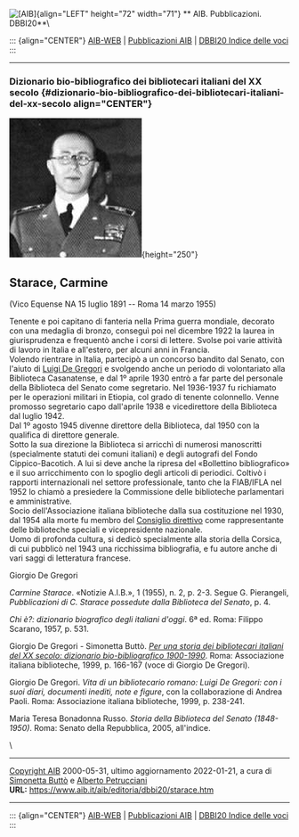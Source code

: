 ![\[AIB\]](/aib/wi/aibv72.gif){align="LEFT" height="72" width="71"}
** AIB. Pubblicazioni. DBBI20**\

::: {align="CENTER"}
[AIB-WEB](/) \| [Pubblicazioni AIB](/pubblicazioni/) \| [DBBI20 Indice
delle voci](dbbi20.htm)
:::

------------------------------------------------------------------------

### Dizionario bio-bibliografico dei bibliotecari italiani del XX secolo {#dizionario-bio-bibliografico-dei-bibliotecari-italiani-del-xx-secolo align="CENTER"}

![\[Ritratto\]](starace.jpg){height="250"}

## Starace, Carmine

(Vico Equense NA 15 luglio 1891 -- Roma 14 marzo 1955)

Tenente e poi capitano di fanteria nella Prima guerra mondiale, decorato
con una medaglia di bronzo, conseguì poi nel dicembre 1922 la laurea in
giurisprudenza e frequentò anche i corsi di lettere. Svolse poi varie
attività di lavoro in Italia e all\'estero, per alcuni anni in Francia.\
Volendo rientrare in Italia, partecipò a un concorso bandito dal Senato,
con l\'aiuto di [Luigi De Gregori](degregori.htm) e svolgendo anche un
periodo di volontariato alla Biblioteca Casanatense, e dal 1º aprile
1930 entrò a far parte del personale della Biblioteca del Senato come
segretario. Nel 1936-1937 fu richiamato per le operazioni militari in
Etiopia, col grado di tenente colonnello. Venne promosso segretario capo
dall\'aprile 1938 e vicedirettore della Biblioteca dal luglio 1942.\
Dal 1º agosto 1945 divenne direttore della Biblioteca, dal 1950 con la
qualifica di direttore generale.\
Sotto la sua direzione la Biblioteca si arricchì di numerosi manoscritti
(specialmente statuti dei comuni italiani) e degli autografi del Fondo
Cippico-Bacotich. A lui si deve anche la ripresa del «Bollettino
bibliografico» e il suo arricchimento con lo spoglio degli articoli di
periodici. Coltivò i rapporti internazionali nel settore professionale,
tanto che la FIAB/IFLA nel 1952 lo chiamò a presiedere la Commissione
delle biblioteche parlamentari e amministrative.\
Socio dell\'Associazione italiana biblioteche dalla sua costituzione nel
1930, dal 1954 alla morte fu membro del [Consiglio
direttivo](/aib/stor/cariche54.htm) come rappresentante delle
biblioteche speciali e vicepresidente nazionale.\
Uomo di profonda cultura, si dedicò specialmente alla storia della
Corsica, di cui pubblicò nel 1943 una ricchissima bibliografia, e fu
autore anche di vari saggi di letteratura francese.

Giorgio De Gregori

*Carmine Starace*. «Notizie A.I.B.», 1 (1955), n. 2, p. 2-3. Segue G.
Pierangeli, *Pubblicazioni di C. Starace possedute dalla Biblioteca del
Senato*, p. 4.

*Chi è?: dizionario biografico degli italiani d\'oggi*. 6ª ed. Roma:
Filippo Scarano, 1957, p. 531.

Giorgio De Gregori - Simonetta Buttò. [*Per una storia dei bibliotecari
italiani del XX secolo: dizionario bio-bibliografico
1900-1990*](/aib/editoria/pub065.htm). Roma: Associazione italiana
biblioteche, 1999, p. 166-167 (voce di Giorgio De Gregori).

Giorgio De Gregori. *Vita di un bibliotecario romano: Luigi De Gregori:
con i suoi diari, documenti inediti, note e figure*, con la
collaborazione di Andrea Paoli. Roma: Associazione italiana biblioteche,
1999, p. 238-241.

Maria Teresa Bonadonna Russo. *Storia della Biblioteca del Senato
(1848-1950)*. Roma: Senato della Repubblica, 2005, all\'indice.

\

------------------------------------------------------------------------

[Copyright AIB](/su-questo-sito/dichiarazione-di-copyright-aib-web/)
2000-05-31, ultimo aggiornamento 2022-01-21, a cura di [Simonetta
Buttò](/aib/redazione3.htm) e [Alberto
Petrucciani](/su-questo-sito/redazione-aib-web/)\
**URL:** https://www.aib.it/aib/editoria/dbbi20/starace.htm

------------------------------------------------------------------------

::: {align="CENTER"}
[AIB-WEB](/) \| [Pubblicazioni AIB](/pubblicazioni/) \| [DBBI20 Indice
delle voci](dbbi20.htm)
:::
